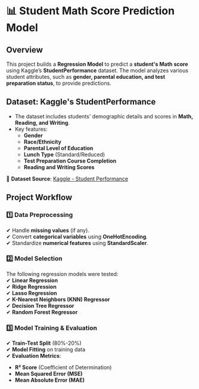 # 📊 Student Math Score Prediction Model

## Overview  
This project builds a **Regression Model** to predict a **student's Math score** using Kaggle’s **StudentPerformance** dataset. The model analyzes various student attributes, such as **gender, parental education, and test preparation status**, to provide predictions.

## Dataset: Kaggle's StudentPerformance  
- The dataset includes students' demographic details and scores in **Math, Reading, and Writing**.  
- Key features:  
  - **Gender**  
  - **Race/Ethnicity**  
  - **Parental Level of Education**  
  - **Lunch Type** (Standard/Reduced)  
  - **Test Preparation Course Completion**  
  - **Reading and Writing Scores**  

🔗 **Dataset Source**: [Kaggle - Student Performance](https://www.kaggle.com/datasets/spscientist/students-performance-in-exams)  

## Project Workflow  

### 1️⃣ Data Preprocessing  
✔ Handle **missing values** (if any).  
✔ Convert **categorical variables** using **OneHotEncoding**.  
✔ Standardize **numerical features** using **StandardScaler**.  

### 2️⃣ Model Selection  
The following regression models were tested:  
✔ **Linear Regression**  
✔ **Ridge Regression**  
✔ **Lasso Regression**  
✔ **K-Nearest Neighbors (KNN) Regressor**  
✔ **Decision Tree Regressor**  
✔ **Random Forest Regressor**  

### 3️⃣ Model Training & Evaluation  
✔ **Train-Test Split** (80%-20%)  
✔ **Model Fitting** on training data  
✔ **Evaluation Metrics**:  
   - **R² Score** (Coefficient of Determination)  
   - **Mean Squared Error (MSE)**  
   - **Mean Absolute Error (MAE)**  

